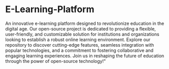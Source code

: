 # E-Learning-Platform
An innovative e-learning platform designed to revolutionize education in the digital age. 
Our open-source project is dedicated to providing a flexible, user-friendly, and customizable solution for institutions and organizations looking to establish a robust online learning environment. 
Explore our repository to discover cutting-edge features, seamless integration with popular technologies, and a commitment to fostering collaborative and engaging learning experiences. 
Join us in reshaping the future of education through the power of open-source technology!"
